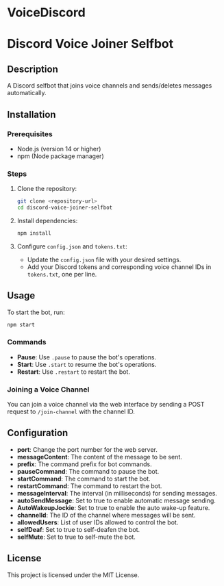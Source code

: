 # VoiceDiscord

# Discord Voice Joiner Selfbot

## Description
A Discord selfbot that joins voice channels and sends/deletes messages automatically.

## Installation

### Prerequisites
- Node.js (version 14 or higher)
- npm (Node package manager)

### Steps
1. Clone the repository:
   ```bash
   git clone <repository-url>
   cd discord-voice-joiner-selfbot
   ```

2. Install dependencies:
   ```bash
   npm install
   ```

3. Configure `config.json` and `tokens.txt`:
   - Update the `config.json` file with your desired settings.
   - Add your Discord tokens and corresponding voice channel IDs in `tokens.txt`, one per line.

## Usage
To start the bot, run:
```bash
npm start
```

### Commands
- **Pause**: Use `.pause` to pause the bot's operations.
- **Start**: Use `.start` to resume the bot's operations.
- **Restart**: Use `.restart` to restart the bot.

### Joining a Voice Channel
You can join a voice channel via the web interface by sending a POST request to `/join-channel` with the channel ID.

## Configuration
- **port**: Change the port number for the web server.
- **messageContent**: The content of the message to be sent.
- **prefix**: The command prefix for bot commands.
- **pauseCommand**: The command to pause the bot.
- **startCommand**: The command to start the bot.
- **restartCommand**: The command to restart the bot.
- **messageInterval**: The interval (in milliseconds) for sending messages.
- **autoSendMessage**: Set to true to enable automatic message sending.
- **AutoWakeupJockie**: Set to true to enable the auto wake-up feature.
- **channelId**: The ID of the channel where messages will be sent.
- **allowedUsers**: List of user IDs allowed to control the bot.
- **selfDeaf**: Set to true to self-deafen the bot.
- **selfMute**: Set to true to self-mute the bot.

## License
This project is licensed under the MIT License.
